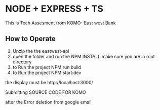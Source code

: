 # NODE + EXPRESS + TS

This is Tech Assesment from KOMO- East west Bank

## How to Operate

1.  Unzip the the eastwest-api
2.  open the folder and run the NPM INSTALL make sure you are in root directory
3.  to Run the project NPM run build
4.  to Run the project NPM start:dev

the display must be http://localhost:3000/

Submitting SOURCE CODE FOR KOMO

after the Error deletion from google email
